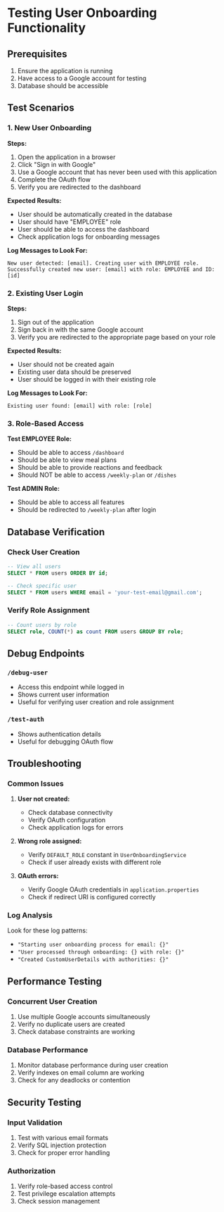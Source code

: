 # Testing User Onboarding Functionality

## Prerequisites

1. Ensure the application is running
2. Have access to a Google account for testing
3. Database should be accessible

## Test Scenarios

### 1. New User Onboarding

**Steps:**
1. Open the application in a browser
2. Click "Sign in with Google"
3. Use a Google account that has never been used with this application
4. Complete the OAuth flow
5. Verify you are redirected to the dashboard

**Expected Results:**
- User should be automatically created in the database
- User should have "EMPLOYEE" role
- User should be able to access the dashboard
- Check application logs for onboarding messages

**Log Messages to Look For:**
```
New user detected: [email]. Creating user with EMPLOYEE role.
Successfully created new user: [email] with role: EMPLOYEE and ID: [id]
```

### 2. Existing User Login

**Steps:**
1. Sign out of the application
2. Sign back in with the same Google account
3. Verify you are redirected to the appropriate page based on your role

**Expected Results:**
- User should not be created again
- Existing user data should be preserved
- User should be logged in with their existing role

**Log Messages to Look For:**
```
Existing user found: [email] with role: [role]
```

### 3. Role-Based Access

**Test EMPLOYEE Role:**
- Should be able to access `/dashboard`
- Should be able to view meal plans
- Should be able to provide reactions and feedback
- Should NOT be able to access `/weekly-plan` or `/dishes`

**Test ADMIN Role:**
- Should be able to access all features
- Should be redirected to `/weekly-plan` after login

## Database Verification

### Check User Creation

```sql
-- View all users
SELECT * FROM users ORDER BY id;

-- Check specific user
SELECT * FROM users WHERE email = 'your-test-email@gmail.com';
```

### Verify Role Assignment

```sql
-- Count users by role
SELECT role, COUNT(*) as count FROM users GROUP BY role;
```

## Debug Endpoints

### `/debug-user`
- Access this endpoint while logged in
- Shows current user information
- Useful for verifying user creation and role assignment

### `/test-auth`
- Shows authentication details
- Useful for debugging OAuth flow

## Troubleshooting

### Common Issues

1. **User not created:**
   - Check database connectivity
   - Verify OAuth configuration
   - Check application logs for errors

2. **Wrong role assigned:**
   - Verify `DEFAULT_ROLE` constant in `UserOnboardingService`
   - Check if user already exists with different role

3. **OAuth errors:**
   - Verify Google OAuth credentials in `application.properties`
   - Check if redirect URI is configured correctly

### Log Analysis

Look for these log patterns:
- `"Starting user onboarding process for email: {}"`
- `"User processed through onboarding: {} with role: {}"`
- `"Created CustomUserDetails with authorities: {}"`

## Performance Testing

### Concurrent User Creation

1. Use multiple Google accounts simultaneously
2. Verify no duplicate users are created
3. Check database constraints are working

### Database Performance

1. Monitor database performance during user creation
2. Verify indexes on email column are working
3. Check for any deadlocks or contention

## Security Testing

### Input Validation

1. Test with various email formats
2. Verify SQL injection protection
3. Check for proper error handling

### Authorization

1. Verify role-based access control
2. Test privilege escalation attempts
3. Check session management 